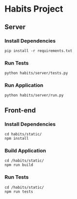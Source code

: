 # Habits Project

## Server

### Install Dependencies

`pip install -r requirements.txt`

### Run Tests

`python habits/server/tests.py`

### Run Application

`python habits/server/run.py`

## Front-end

### Install Dependencies

```
cd habits/static/
npm install
```

### Build Application

```
cd /habits/static/
npm run build
```

### Run Tests

```
cd /habits/static/
npm run tests
```

